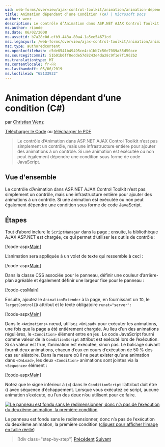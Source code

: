 ```yaml
---
uid: web-forms/overview/ajax-control-toolkit/animation/animation-depending-on-a-condition-cs
title: Animation dépendant d’une Condition (c#) | Microsoft Docs
author: wenz
description: Le contrôle d’Animation dans ASP.NET AJAX Control Toolkit n’est pas simplement un contrôle, mais une infrastructure entière pour ajouter des animations à un contrôle. Si une animation est...
ms.author: riande
ms.date: 06/02/2008
ms.assetid: b7a28c0d-efb9-443a-80a4-1a5ee54671cd
msc.legacyurl: /web-forms/overview/ajax-control-toolkit/animation/animation-depending-on-a-condition-cs
msc.type: authoredcontent
ms.openlocfilehash: c5de6541b49495ce4cb1bb7c50e7089a35d50ace
ms.sourcegitcommit: 51b01b6ff8edde57d8243e4da28c9f1e7f1962b2
ms.translationtype: MT
ms.contentlocale: fr-FR
ms.lasthandoff: 05/06/2019
ms.locfileid: "65133932"
---
```

# <a name="animation-depending-on-a-condition-c"></a>Animation dépendant d’une condition (C#)

par [Christian Wenz](https://github.com/wenz)

[Télécharger le Code](http://download.microsoft.com/download/f/9/a/f9a26acd-8df4-4484-8a18-199e4598f411/Animation4.cs.zip) ou [télécharger le PDF](http://download.microsoft.com/download/6/7/1/6718d452-ff89-4d3f-a90e-c74ec2d636a3/animation4CS.pdf)

> Le contrôle d’Animation dans ASP.NET AJAX Control Toolkit n’est pas simplement un contrôle, mais une infrastructure entière pour ajouter des animations à un contrôle. Si une animation est exécutée ou non peut également dépendre une condition sous forme de code JavaScript.

## <a name="overview"></a>Vue d'ensemble

Le contrôle d’Animation dans ASP.NET AJAX Control Toolkit n’est pas simplement un contrôle, mais une infrastructure entière pour ajouter des animations à un contrôle. Si une animation est exécutée ou non peut également dépendre une condition sous forme de code JavaScript.

## <a name="steps"></a>Étapes

Tout d’abord inclure le `ScriptManager` dans la page ; ensuite, la bibliothèque AJAX ASP.NET est chargée, ce qui permet d’utiliser les outils de contrôle :

[!code-aspx[Main](animation-depending-on-a-condition-cs/samples/sample1.aspx)]

L’animation sera appliquée à un volet de texte qui ressemble à ceci :

[!code-aspx[Main](animation-depending-on-a-condition-cs/samples/sample2.aspx)]

Dans la classe CSS associée pour le panneau, définir une couleur d’arrière-plan agréable et également définir une largeur fixe pour le panneau :

[!code-css[Main](animation-depending-on-a-condition-cs/samples/sample3.css)]

Ensuite, ajoutez le `AnimationExtender` à la page, en fournissant un `ID`, le `TargetControlID` attribut et le texte obligatoire `runat="server":`

[!code-aspx[Main](animation-depending-on-a-condition-cs/samples/sample4.aspx)]

Dans le `<Animations>` nœud, utilisez `<OnLoad>` pour exécuter les animations, une fois que la page a été entièrement chargée. Au lieu d’un des animations régulières, le `<Condition>` élément entre en jeu. Le code JavaScript fourni comme valeur de la `ConditionScript` attribut est exécuté lors de l’exécution. Si sa valeur est true, l’animation est exécutée, sinon pas. Le balisage suivant fournit deux animations, chacun d’eux en cours d’exécution de 50 % des cas sur aléatoire. Dans la mesure où il ne peut exister qu’une animation dans `<OnLoad>`, les deux `<Condition>` animations sont jointes via la `<Sequence>` élément :

[!code-aspx[Main](animation-depending-on-a-condition-cs/samples/sample5.aspx)]

Notez que le signe inférieur à (`<`) dans le `ConditionScript` l’attribut doit être () avec séquence d’échappement. Lorsque vous exécutez ce script, aucune animation s’exécute, ou l’un des deux n’ou utilisent pour ce faire.

[![Le panneau est fondu sans le redimensionner, donc n’a pas de l’exécution du deuxième animation, la première condition](animation-depending-on-a-condition-cs/_static/image2.png)](animation-depending-on-a-condition-cs/_static/image1.png)

Le panneau est fondu sans le redimensionner, donc n’a pas de l’exécution du deuxième animation, la première condition ([cliquez pour afficher l’image en taille réelle](animation-depending-on-a-condition-cs/_static/image3.png))

> [!div class="step-by-step"]
> [Précédent](executing-several-animations-after-each-other-cs.md)
> [Suivant](picking-one-animation-out-of-a-list-cs.md)
